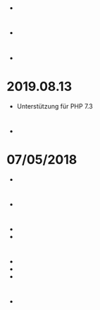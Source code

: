 # 

- 

# 

- 

# 

- 

# 2019.08.13

- Unterstützung für PHP 7.3

 # 
 
 - 
 
 # 07/05/2018

- 

# 

- 

# 

- 
- 

# 

- 
- 
- 

# 

- 
